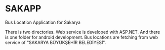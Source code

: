 # SAKAPP
Bus Location Application for Sakarya


There is two directories. Web service is developed with ASP.NET. And there is one folder for android development. 
Bus locations are fetching from web service of "SAKARYA BÜYÜKŞEHİR BELEDİYESİ". 
